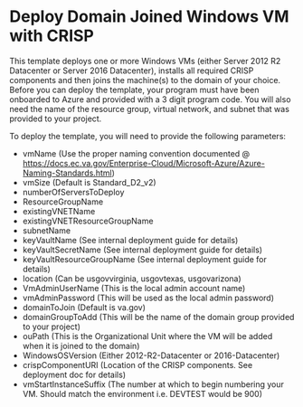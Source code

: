 # Deploy Domain Joined Windows VM with CRISP

This template deploys one or more Windows VMs (either Server 2012 R2 Datacenter or Server 2016 Datacenter), installs all required CRISP components and then joins the machine(s) to the domain of your choice.
Before you can deploy the template, your program must have been onboarded to Azure and provided with a 3 digit program code. You will also need the name of the resource group, virtual network, and subnet that was provided to your project.

To deploy the template, you will need to provide the following parameters:

- vmName (Use the proper naming convention documented @ https://docs.ec.va.gov/Enterprise-Cloud/Microsoft-Azure/Azure-Naming-Standards.html)
- vmSize (Default is Standard_D2_v2)
- numberOfServersToDeploy
- ResourceGroupName
- existingVNETName
- existingVNETResourceGroupName
- subnetName
- keyVaultName (See internal deployment guide for details)
- keyVaultSecretName (See internal deployment guide for details)
- keyVaultResourceGroupName (See internal deployment guide for details)
- location (Can be usgovvirginia, usgovtexas, usgovarizona)
- VmAdminUserName (This is the local admin account name)
- vmAdminPassword (This will be used as the local admin password) 
- domainToJoin (Default is va.gov)
- domainGroupToAdd (This will be the name of the domain group provided to your project)
- ouPath (This is the Organizational Unit where the VM will be added when it is joined to the domain)
- WindowsOSVersion (Either 2012-R2-Datacenter or 2016-Datacenter)
- crispComponentURI (Location of the CRISP components. See deployment doc for details)
- vmStartInstanceSuffix (The number at which to begin numbering your VM. Should match the environment i.e. DEVTEST would be 900)
